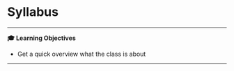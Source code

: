 # Syllabus


---

**:mortar_board: Learning Objectives**

* Get a quick overview what the class is about

---
